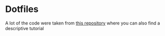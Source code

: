 # Dotfiles

A lot of the code were taken from [this repository](https://github.com/jonas-mika/dotfiles) where you can also find a descriptive tutorial
